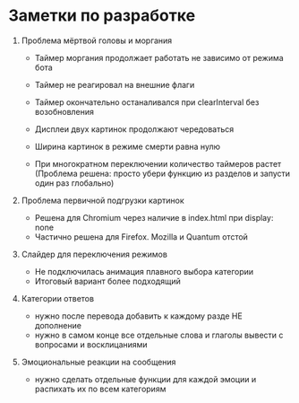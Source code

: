 
# Заметки по разработке

1. Проблема мёртвой головы и моргания
	- Таймер моргания продолжает работать не зависимо от режима бота
	- Таймер не реагировал на внешние флаги
	- Таймер окончательно останаливался при clearInterval без возобновления

	- Дисплеи двух картинок продолжают чередоваться
	- Ширина картинок в режиме смерти равна нулю
	- При многократном переключении количество таймеров растет
	(Проблема решена: просто убери функцию из разделов и запусти один раз 	глобально)

2. Проблема первичной подгрузки картинок
	- Решена для Chromium через наличие в index.html при display: none
	- Частично решена для Firefox. Mozilla и Quantum отстой

3. Слайдер для переключения режимов
	- Не подключилась анимация плавного выбора категории
	- Итоговый вариант более подходящий	

4. Категории ответов
	- нужно после перевода добавить к каждому разде НЕ дополнение
	- нужно в самом конце все отдельные слова и глаголы вывести с вопросами и восклицаниями	

5. Эмоциональные реакции на сообщения
	- нужно сделать отдельные функции для каждой эмоции и распихать их по всем категориям	